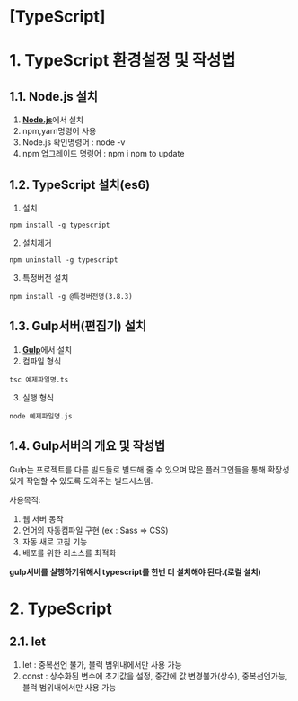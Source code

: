 [TypeScript]
======================

# 1. TypeScript 환경설정 및 작성법

## 1.1. Node.js 설치
1. [**Node.js**](https://nodejs.org/ko/)에서 설치
2. npm,yarn명령어 사용
3. Node.js 확인명령어 : node -v
4. npm 업그레이드 명령어 : npm i npm to update

## 1.2. TypeScript 설치(es6)
1. 설치
```
npm install -g typescript
```
2. 설치제거
```
npm uninstall -g typescript
```
3. 특정버전 설치
```
npm install -g @특정버전명(3.8.3)
```
## 1.3. Gulp서버(편집기) 설치
1. [**Gulp**](https://www.typescriptlang.org/index.html#download-links/)에서 설치
2. 컴파일 형식
```
tsc 예제파일명.ts
```
3. 실행 형식
```
node 예제파일명.js
```
## 1.4. Gulp서버의 개요 및 작성법
Gulp는 프로젝트를 다른 빌드들로 빌드해 줄 수 있으며 많은 플러그인들을 통해 확장성있게 작업할 수 있도록 도와주는 빌드시스템.

사용목적:<br>
1. 웹 서버 동작
2. 언어의 자동컴파일 구현 (ex : Sass => CSS)
3. 자동 새로 고침 기능
4. 배포를 위한 리소스를 최적화

**gulp서버를 실행하기위해서 typescript를 한번 더 설치해야 된다.(로컬 설치)**

# 2. TypeScript

## 2.1. let
1. let
: 중복선언 불가, 블럭 범위내에서만 사용 가능
2. const
: 상수화된 변수에 초기값을 설정, 중간에 값 변경불가(상수), 중복선언가능, 블럭 범위내에서만 사용 가능
